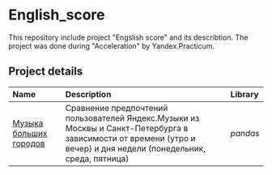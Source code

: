 # English_score
This repository include project "Engslish score" and its describtion. The project was done during "Acceleration" by Yandex.Practicum.

## Project details

| Name | Description | Library | 
| :---------------------- | :---------------------- | :---------------------- |
| [Музыка больших городов](big_cities_music) | Сравнение предпочтений пользователей Яндекс.Музыки из Москвы и Санкт-Петербурга в зависимости от времени (утро и вечер) и дня недели (понедельник, среда, пятница)| *pandas* |
